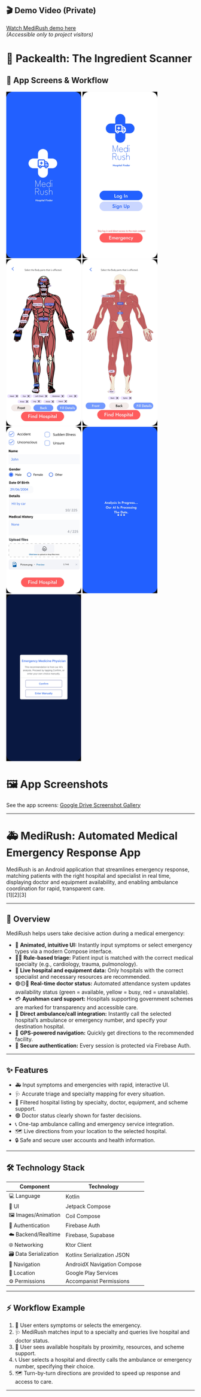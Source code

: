 ## 🎬 Demo Video (Private)

[Watch MediRush demo here](https://www.youtube.com/shorts/CnGUmduphRM)  
*(Accessible only to project visitors)*

# 🥫 Packealth: The Ingredient Scanner

## 📱 App Screens & Workflow

<p float="left">
  <img src="images/1.jpg" alt="Analysis Progress" width="200"/>
  <img src="images/2.jpg" alt="Splash Screen" width="200"/>
  <img src="images/3.jpg" alt="Home & Ingredient Insights" width="200"/>
  <img src="images/4.jpg" alt="Camera Scanner" width="200"/>
  <img src="images/5.jpg" alt="Nutrition Screen" width="200"/>
  <img src="images/6.jpg" alt="Allergen Risks" width="200"/>
  <img src="images/7.jpg" alt="Ingredient Risk Warnings" width="200"/>
</p>

# 🖼️ App Screenshots
See the app screens:
[Google Drive Screenshot Gallery](https://drive.google.com/drive/folders/1L6s8PJVoksT0E9oWF4NUkWPNrqdgY8NL?usp=sharing)

***

# 🚑 MediRush: Automated Medical Emergency Response App

MediRush is an Android application that streamlines emergency response, matching patients with the right hospital and specialist in real time, displaying doctor and equipment availability, and enabling ambulance coordination for rapid, transparent care.  
[1][2][3]

***

## 📝 Overview

MediRush helps users take decisive action during a medical emergency:

- 🌟 **Animated, intuitive UI:** Instantly input symptoms or select emergency types via a modern Compose interface.
- 🧑‍⚕️ **Rule-based triage:** Patient input is matched with the correct medical specialty (e.g., cardiology, trauma, pulmonology).
- 🏥 **Live hospital and equipment data:** Only hospitals with the correct specialist and necessary resources are recommended.
- 🟢🟡🔴 **Real-time doctor status:** Automated attendance system updates availability status (green = available, yellow = busy, red = unavailable).
- 💳 **Ayushman card support:** Hospitals supporting government schemes are marked for transparency and accessible care.
- 🚨 **Direct ambulance/call integration:** Instantly call the selected hospital’s ambulance or emergency number, and specify your destination hospital.
- 📍 **GPS-powered navigation:** Quickly get directions to the recommended facility.
- 🔐 **Secure authentication:** Every session is protected via Firebase Auth.

***

## ✨ Features

- 🚑 Input symptoms and emergencies with rapid, interactive UI.
- 🩺 Accurate triage and specialty mapping for every situation.
- 🏥 Filtered hospital listing by specialty, doctor, equipment, and scheme support.
- 🟢 Doctor status clearly shown for faster decisions.
- 📞 One-tap ambulance calling and emergency service integration.
- 🗺️ Live directions from your location to the selected hospital.
- 🔒 Safe and secure user accounts and health information.

***

## 🛠️ Technology Stack

| Component              | Technology                    |
|------------------------|------------------------------|
| 💻 Language            | Kotlin                       |
| 🎨 UI                  | Jetpack Compose              |
| 🖼️ Images/Animation    | Coil Compose                 |
| 🔐 Authentication      | Firebase Auth                |
| ☁️ Backend/Realtime    | Firebase, Supabase           |
| 🌐 Networking          | Ktor Client                  |
| 🗃️ Data Serialization  | Kotlinx Serialization JSON   |
| 🧭 Navigation          | AndroidX Navigation Compose  |
| 📍 Location            | Google Play Services         |
| ⚙️ Permissions         | Accompanist Permissions      |

***

## ⚡ Workflow Example

1. 📝 User enters symptoms or selects the emergency.
2. 🩺 MediRush matches input to a specialty and queries live hospital and doctor status.
3. 🏥 User sees available hospitals by proximity, resources, and scheme support.
4. 📞 User selects a hospital and directly calls the ambulance or emergency number, specifying their choice.
5. 🗺️ Turn-by-turn directions are provided to speed up response and access to care.

***
